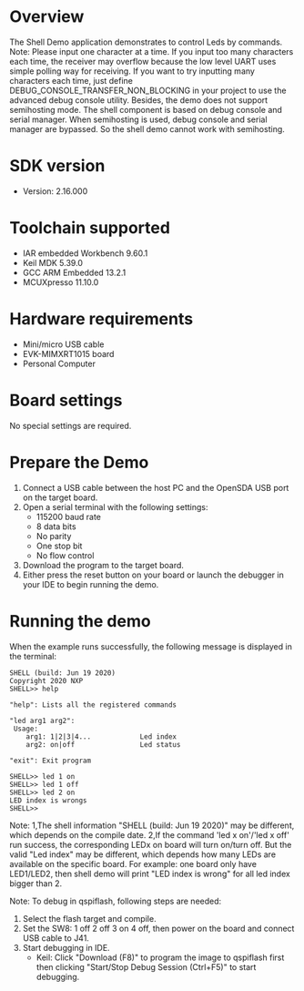 Overview
========
The Shell Demo application demonstrates to control Leds by commands.
Note: Please input one character at a time. If you input too many characters each time, the receiver may overflow
because the low level UART uses simple polling way for receiving. If you want to try inputting many characters each time,
just define DEBUG_CONSOLE_TRANSFER_NON_BLOCKING in your project to use the advanced debug console utility.
Besides, the demo does not support semihosting mode. The shell component is based on debug console and 
serial manager. When semihosting is used, debug console and serial manager are bypassed. So the shell demo cannot
work with semihosting.

SDK version
===========
- Version: 2.16.000

Toolchain supported
===================
- IAR embedded Workbench  9.60.1
- Keil MDK  5.39.0
- GCC ARM Embedded  13.2.1
- MCUXpresso  11.10.0

Hardware requirements
=====================
- Mini/micro USB cable
- EVK-MIMXRT1015 board
- Personal Computer

Board settings
==============
No special settings are required.

Prepare the Demo
================
1.  Connect a USB cable between the host PC and the OpenSDA USB port on the target board. 
2.  Open a serial terminal with the following settings:
    - 115200 baud rate
    - 8 data bits
    - No parity
    - One stop bit
    - No flow control
3.  Download the program to the target board.
4.  Either press the reset button on your board or launch the debugger in your IDE to begin running the demo.

Running the demo
================
When the example runs successfully, the following message is displayed in the terminal:

~~~~~~~~~~~~~~~~~~~~~
SHELL (build: Jun 19 2020)
Copyright 2020 NXP
SHELL>> help

"help": Lists all the registered commands

"led arg1 arg2":
 Usage:
    arg1: 1|2|3|4...            Led index
    arg2: on|off                Led status

"exit": Exit program

SHELL>> led 1 on
SHELL>> led 1 off
SHELL>> led 2 on
LED index is wrongs
SHELL>>
~~~~~~~~~~~~~~~~~~~~~

Note:
    1,The shell information "SHELL (build: Jun 19 2020)" may be different, which depends on the compile date.
    2,If the command 'led x on'/'led x off' run success, the corresponding LEDx on board will turn on/turn off.
      But the valid "Led index" may be different, which depends how many LEDs are available on the specific board.
      For example: one board only have LED1/LED2, then shell demo will print "LED index is wrong" for all led index bigger than 2.


Note:
To debug in qspiflash, following steps are needed:
1. Select the flash target and compile.
3. Set the SW8: 1 off 2 off 3 on 4 off, then power on the board and connect USB cable to J41.
4. Start debugging in IDE.
   - Keil: Click "Download (F8)" to program the image to qspiflash first then clicking "Start/Stop Debug Session (Ctrl+F5)" to start debugging.

